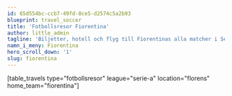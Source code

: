 ```yaml
---
id: 65d554bc-ccb7-49fd-8ce5-d2574c5a2b93
blueprint: travel_soccer
title: 'Fotbollsresor Fiorentina'
author: little_admin
tagline: 'Biljetter, hotell och flyg till Fiorentinas alla matcher i Serie A'
namn_i_meny: Fiorentina
hero_scroll_down: '1'
slug: fiorentina
---
```

<p>[table_travels type="fotbollsresor" league="serie-a" location="florens" home_team="fiorentina"]</p>
